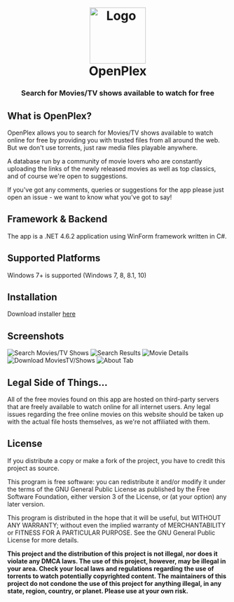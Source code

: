<h1 align="center">
  <img src="https://dl.dropbox.com/s/5ijrr4uesqf8xtn/openplex-logo.png?dl=0" height="128" width="128" alt="Logo" />
  <br />
  OpenPlex
</h1>

<h3 align="center">Search for Movies/TV shows available to watch for free</h3>

<div align="center">
</div>


## What is OpenPlex?
OpenPlex allows you to search for Movies/TV shows available to watch online for free by providing you with trusted files from all around the web. But we don't use torrents, just raw media files playable anywhere.

A database run by a community of movie lovers who are constantly uploading the links of the newly released movies as well as top classics, and of course we're open to suggestions.

If you've got any comments, queries or suggestions for the app please just open an issue - we want to know what you've got to say!

## Framework & Backend
The app is a .NET 4.6.2 application using WinForm framework written in C#. 

## Supported Platforms
Windows 7+ is supported (Windows 7, 8, 8.1, 10)

## Installation
Download installer [here](https://github.com/invu/openplex/releases/download/v0.1.0.2/OpenPlexInstaller.exe)

## Screenshots
![Search Movies/TV Shows](https://dl.dropbox.com/s/ozx2m5f4av1rl4l/OpenPlex%20-%20Search%20Movies.png?dl=0)
![Search Results](https://dl.dropbox.com/s/vjpwxu6hfwz9r99/OpenPlex%20-%20Search%20Results.png?dl=0)
![Movie Details](https://dl.dropbox.com/s/ys1w6z9gbfkysbr/OpenPlex%20-%20Movie%20Details.png?dl=0)
![Download MoviesTV/Shows](https://dl.dropbox.com/s/aa9sgx51qw19gm0/OpenPlex%20-%20Downloads.png?dl=0)
![About Tab](https://dl.dropbox.com/s/zlx484ekgrljqo9/OpenPlex%20-%20About.png?dl=0)

## Legal Side of Things...
All of the free movies found on this app are hosted on third-party servers that are freely available to watch online for all internet users. Any legal issues regarding the free online movies on this website should be taken up with the actual file hosts themselves, as we're not affiliated with them.

## License
If you distribute a copy or make a fork of the project, you have to credit this project as source.

This program is free software: you can redistribute it and/or modify it under the terms of the GNU General Public License as published by the Free Software Foundation, either version 3 of the License, or (at your option) any later version.

This program is distributed in the hope that it will be useful, but WITHOUT ANY WARRANTY; without even the implied warranty of MERCHANTABILITY or FITNESS FOR A PARTICULAR PURPOSE. See the GNU General Public License for more details.

**This project and the distribution of this project is not illegal, nor does it violate any DMCA laws. The use of this project, however, may be illegal in your area. Check your local laws and regulations regarding the use of torrents to watch potentially copyrighted content. The maintainers of this project do not condone the use of this project for anything illegal, in any state, region, country, or planet. Please use at your own risk.**

